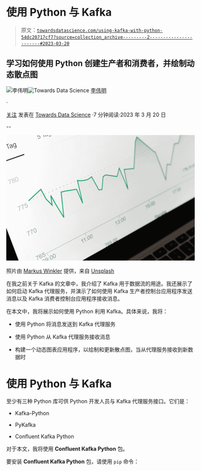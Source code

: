 # 使用 Python 与 Kafka

> 原文：[`towardsdatascience.com/using-kafka-with-python-54dc20717cf7?source=collection_archive---------2-----------------------#2023-03-20`](https://towardsdatascience.com/using-kafka-with-python-54dc20717cf7?source=collection_archive---------2-----------------------#2023-03-20)

## 学习如何使用 Python 创建生产者和消费者，并绘制动态散点图

[](https://weimenglee.medium.com/?source=post_page-----54dc20717cf7--------------------------------)![李伟明](https://weimenglee.medium.com/?source=post_page-----54dc20717cf7--------------------------------)[](https://towardsdatascience.com/?source=post_page-----54dc20717cf7--------------------------------)![Towards Data Science](https://towardsdatascience.com/?source=post_page-----54dc20717cf7--------------------------------) [李伟明](https://weimenglee.medium.com/?source=post_page-----54dc20717cf7--------------------------------)

·

[关注](https://medium.com/m/signin?actionUrl=https%3A%2F%2Fmedium.com%2F_%2Fsubscribe%2Fuser%2F6599e1e08a48&operation=register&redirect=https%3A%2F%2Ftowardsdatascience.com%2Fusing-kafka-with-python-54dc20717cf7&user=Wei-Meng+Lee&userId=6599e1e08a48&source=post_page-6599e1e08a48----54dc20717cf7---------------------post_header-----------) 发表在 [Towards Data Science](https://towardsdatascience.com/?source=post_page-----54dc20717cf7--------------------------------) ·7 分钟阅读·2023 年 3 月 20 日[](https://medium.com/m/signin?actionUrl=https%3A%2F%2Fmedium.com%2F_%2Fvote%2Ftowards-data-science%2F54dc20717cf7&operation=register&redirect=https%3A%2F%2Ftowardsdatascience.com%2Fusing-kafka-with-python-54dc20717cf7&user=Wei-Meng+Lee&userId=6599e1e08a48&source=-----54dc20717cf7---------------------clap_footer-----------)

--

[](https://medium.com/m/signin?actionUrl=https%3A%2F%2Fmedium.com%2F_%2Fbookmark%2Fp%2F54dc20717cf7&operation=register&redirect=https%3A%2F%2Ftowardsdatascience.com%2Fusing-kafka-with-python-54dc20717cf7&source=-----54dc20717cf7---------------------bookmark_footer-----------)![](img/189593ad2da51f8a3bf4c211cfa02a53.png)

照片由 [Markus Winkler](https://unsplash.com/@markuswinkler?utm_source=medium&utm_medium=referral) 提供，来自 [Unsplash](https://unsplash.com/?utm_source=medium&utm_medium=referral)

在我之前关于 Kafka 的文章中，我介绍了 Kafka 用于数据流的用途。我还展示了如何启动 Kafka 代理服务，并演示了如何使用 Kafka 生产者控制台应用程序发送消息以及 Kafka 消费者控制台应用程序接收消息。

在本文中，我将展示如何使用 Python 利用 Kafka。具体来说，我将：

+   使用 Python 将消息发送到 Kafka 代理服务

+   使用 Python 从 Kafka 代理服务接收消息

+   构建一个动态图表应用程序，以绘制和更新散点图，当从代理服务接收到新数据时

# 使用 Python 与 Kafka

至少有三种 Python 库可供 Python 开发人员与 Kafka 代理服务接口。它们是：

+   Kafka-Python

+   PyKafka

+   Confluent Kafka Python

对于本文，我将使用 **Confluent Kafka Python** 包。

要安装 **Confluent Kafka Python** 包，请使用 `pip` 命令：
